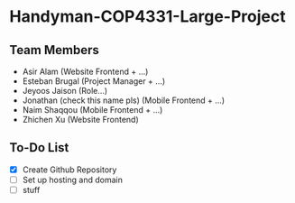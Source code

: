 # Handyman-COP4331-Large-Project
## Team Members

- Asir Alam (Website Frontend + ...)
- Esteban Brugal (Project Manager + ...)
- Jeyoos Jaison (Role...)
- Jonathan (check this name pls) (Mobile Frontend + ...)
- Naim Shaqqou (Mobile Frontend + ...)
- Zhichen Xu (Website Frontend)

## To-Do List
- [x] Create Github Repository
- [ ] Set up hosting and domain
- [ ] stuff
